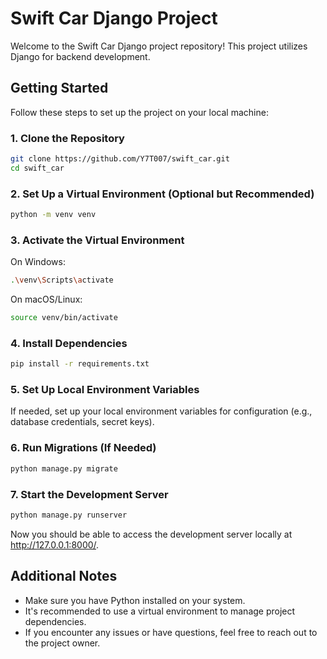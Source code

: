 # Swift Car Django Project

Welcome to the Swift Car Django project repository! This project utilizes Django for backend development.

## Getting Started

Follow these steps to set up the project on your local machine:

### 1. Clone the Repository

```bash
git clone https://github.com/Y7T007/swift_car.git
cd swift_car
```

### 2. Set Up a Virtual Environment (Optional but Recommended)

```bash
python -m venv venv
```

### 3. Activate the Virtual Environment

On Windows:

```bash
.\venv\Scripts\activate
```

On macOS/Linux:

```bash
source venv/bin/activate
```

### 4. Install Dependencies

```bash
pip install -r requirements.txt
```

### 5. Set Up Local Environment Variables

If needed, set up your local environment variables for configuration (e.g., database credentials, secret keys).

### 6. Run Migrations (If Needed)

```bash
python manage.py migrate
```

### 7. Start the Development Server

```bash
python manage.py runserver
```

Now you should be able to access the development server locally at http://127.0.0.1:8000/.

## Additional Notes

- Make sure you have Python installed on your system.
- It's recommended to use a virtual environment to manage project dependencies.
- If you encounter any issues or have questions, feel free to reach out to the project owner.
```
